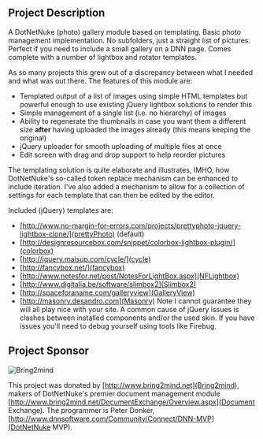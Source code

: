 ## Project Description
A DotNetNuke (photo) gallery module based on templating. Basic photo management implementation. No subfolders, just a straight list of pictures. Perfect if you need to include a small gallery on a DNN page. Comes complete with a number of lightbox and rotator templates.

As so many projects this grew out of a discrepancy between what I needed and what was out there. The features of this module are:
- Templated output of a list of images using simple HTML templates but powerful enough to use existing jQuery lightbox solutions to render this
- Simple management of a single list (i.e. no hierarchy) of images
- Ability to regenerate the thumbnails in case you want them a different size **after** having uploaded the images already (this means keeping the original)
- jQuery uploader for smooth uploading of multiple files at once
- Edit screen with drag and drop support to help reorder pictures

The templating solution is quite elaborate and illustrates, IMHO, how DotNetNuke's so-called token replace mechanism can be enhanced to include iteration. I've also added a mechanism to allow for a collection of settings for each template that can then be edited by the editor.

Included (jQuery) templates are:
- [http://www.no-margin-for-errors.com/projects/prettyphoto-jquery-lightbox-clone/](prettyPhoto) (default)
- [http://designresourcebox.com/snippet/colorbox-lightbox-plugin/](colorbox)
- [http://jquery.malsup.com/cycle/](cycle)
- [http://fancybox.net/](fancybox)
- [http://www.notesfor.net/post/NotesForLightBox.aspx](NFLightbox)
- [http://www.digitalia.be/software/slimbox2](Slimbox2)
- [http://spaceforaname.com/galleryview](GalleryView)
- [http://masonry.desandro.com](Masonry)
Note I cannot guarantee they will all play nice with your site. A common cause of jQuery issues is clashes between installed components and/or the used skin. If you have issues you'll need to debug yourself using tools like Firebug.

## Project Sponsor

![Bring2mind](http://www.bring2mind.net/Portals/0/images/Logo01.png)

This project was donated by [http://www.bring2mind.net](Bring2mind), makers of DotNetNuke's premier document management module [http://www.bring2mind.net/DocumentExchange/Overview.aspx](Document Exchange). The programmer is Peter Donker,  [http://www.dnnsoftware.com/Community/Connect/DNN-MVP](DotNetNuke MVP).
